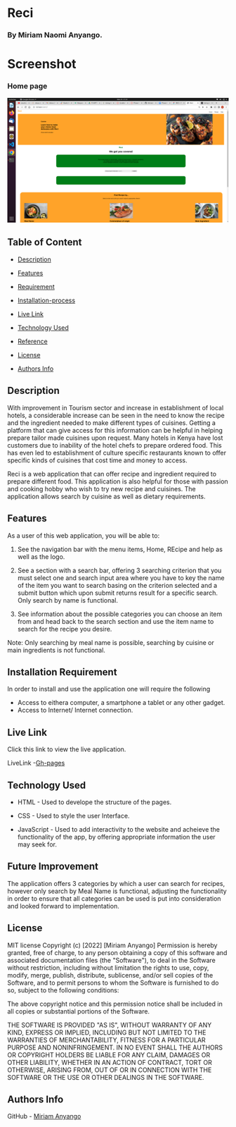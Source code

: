 # Reci

### By Miriam Naomi Anyango.

# Screenshot
### Home page
![image](./assets/images/Screenshot%20from%202022-06-24%2021-33-07.png)

## Table of Content 

+ [Description](#Description)
 
 + [Features](#Features)

 + [Requirement](#Requirement)

+ [Installation-process](#Installation-Process) 

+ [Live Link](#live-link)

+ [Technology Used](#technology-used)

+ [Reference](#reference)

+ [License](#license)

+ [Authors Info](#authors-info)


## Description
<p>With improvement in Tourism sector and increase in establishment of local hotels, a considerable increase can be seen in the need to know the recipe and the ingredient needed to make different types of cuisines. Getting a platform that can give access for this information can be helpful in helping prepare tailor made cuisines upon request. Many hotels in Kenya have lost customers due to inability of the hotel chefs to prepare ordered food. This has even led to establishment of culture specific restaurants known to offer specific kinds of cuisines that cost time and money to access.


Reci is a web application that can offer recipe and ingredient required to prepare different food. This application is also helpful for those with passion and cooking hobby who wish to try new recipe and cuisines. The application allows search by cuisine as well as dietary requirements.

</p>

## Features
As a user of this web application, you will be able to:
1. See the navigation bar with the menu items, Home, REcipe and help as well as the logo.

2. See a section with a search bar, offering 3 searching criterion that you must select one and search input area where you have to key the name of the item you want to search basing on the criterion selected and a submit button which upon submit returns result for a specific search. Only search by name is functional.

3. See information about the possible categories you can choose an item from and head back to the search section and use the item name to search for the recipe you desire.

Note: Only searching by meal name is possible, searching by cuisine or main ingredients is not functional.


## Installation Requirement
In order to install and use the application one will require the following

* Access to eithera computer, a smartphone a tablet or any other gadget.
* Access to Internet/ Internet connection.

## Live Link
Click this link to view the live application.

LiveLink -[Gh-pages](
https://miriam-naomi-anyango.github.io/Reci/)


## Technology Used 

* HTML - Used to develope the structure of the pages.

* CSS - Used to style the user Interface.

* JavaScript - Used to add interactivity to the website and acheieve the functionality of the app, by offering appropriate information the user may seek for.

## Future Improvement
The application offers 3 categories by which a user can search for recipes, however only search by Meal Name is functional, adjusting the functionality in order to ensure that all categories can be used is put into consideration and looked forward to implementation.

## License

MIT license
Copyright (c) [2022] [Miriam Anyango]
Permission is hereby granted, free of charge, to any person obtaining a copy
of this software and associated documentation files (the "Software"), to deal
in the Software without restriction, including without limitation the rights
to use, copy, modify, merge, publish, distribute, sublicense, and/or sell
copies of the Software, and to permit persons to whom the Software is
furnished to do so, subject to the following conditions:

The above copyright notice and this permission notice shall be included in all
copies or substantial portions of the Software.

THE SOFTWARE IS PROVIDED "AS IS", WITHOUT WARRANTY OF ANY KIND, EXPRESS OR
IMPLIED, INCLUDING BUT NOT LIMITED TO THE WARRANTIES OF MERCHANTABILITY,
FITNESS FOR A PARTICULAR PURPOSE AND NONINFRINGEMENT. IN NO EVENT SHALL THE
AUTHORS OR COPYRIGHT HOLDERS BE LIABLE FOR ANY CLAIM, DAMAGES OR OTHER
LIABILITY, WHETHER IN AN ACTION OF CONTRACT, TORT OR OTHERWISE, ARISING FROM,
OUT OF OR IN CONNECTION WITH THE SOFTWARE OR THE USE OR OTHER DEALINGS IN THE
SOFTWARE.


## Authors Info

GitHub - [Miriam Anyango](https://github.com/Miriam-Naomi-Anyango)